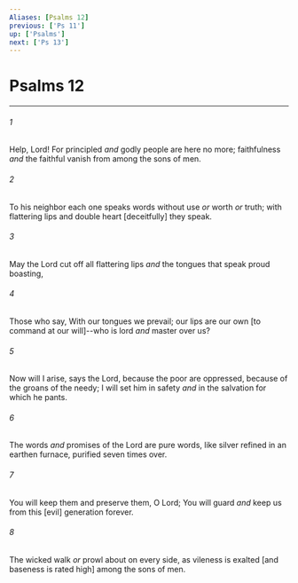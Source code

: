 ```yaml
---
Aliases: [Psalms 12]
previous: ['Ps 11']
up: ['Psalms']
next: ['Ps 13']
---
```

# Psalms 12

***














###### 1 






Help, Lord! For principled _and_ godly people are here no more; faithfulness _and_ the faithful vanish from among the sons of men. 













###### 2 






To his neighbor each one speaks words without use _or_ worth _or_ truth; with flattering lips and double heart [deceitfully] they speak. 













###### 3 






May the Lord cut off all flattering lips _and_ the tongues that speak proud boasting, 













###### 4 






Those who say, With our tongues we prevail; our lips are our own [to command at our will]--who is lord _and_ master over us? 













###### 5 






Now will I arise, says the Lord, because the poor are oppressed, because of the groans of the needy; I will set him in safety _and_ in the salvation for which he pants. 













###### 6 






The words _and_ promises of the Lord are pure words, like silver refined in an earthen furnace, purified seven times over. 













###### 7 






You will keep them and preserve them, O Lord; You will guard _and_ keep us from this [evil] generation forever. 













###### 8 






The wicked walk _or_ prowl about on every side, as vileness is exalted [and baseness is rated high] among the sons of men.
